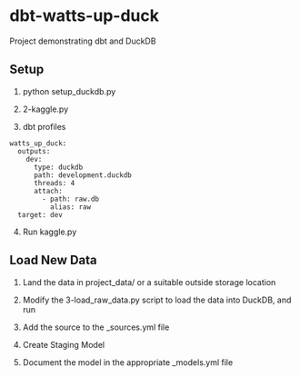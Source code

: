 # dbt-watts-up-duck
Project demonstrating dbt and DuckDB

## Setup

1. python setup_duckdb.py 

2. 2-kaggle.py

3. dbt profiles

```
watts_up_duck:
  outputs:
    dev:
      type: duckdb
      path: development.duckdb
      threads: 4
      attach:
        - path: raw.db
          alias: raw
  target: dev
```

4. Run kaggle.py

## Load New Data

1. Land the data in project_data/ or a suitable outside storage location

2. Modify the 3-load_raw_data.py script to load the data into DuckDB, and run

3. Add the source to the _sources.yml file

4. Create Staging Model

5. Document the model in the appropriate _models.yml file